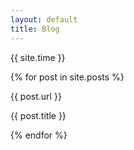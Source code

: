 ```yaml
---
layout: default
title: Blog
---
```


<p>{{ site.time }}</p>
{% for post in site.posts %}
<p>{{ post.url }}</p>
<p>{{ post.title }}</p>
{% endfor %}


